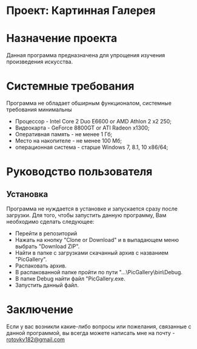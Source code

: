 # Проект: Картинная Галерея

# Назначение проекта

Данная программа предназначена для упрощения изучения произведения искусства.

# Системные требования

Программа не обладает обширным функционалом, системные требования минимальны
* Процессор - Intel Core 2 Duo E6600 or AMD Athlon 2 x2 250;
* Видеокарта - GeForce 8800GT or ATI Radeon x1300;
* Оперативная память - не менее 1 Гб;
* Место на накопителе - не менее 100 Мб;
* операционная система - старше Windows 7, 8.1, 10 х86/64;

# Руководство пользователя

## Установка

Программа не нуждается в установке и запускается сразу после загрузки. Для того, чтобы запустить данную программу, Вам необходимо сделать следующее:
* Перейти в репозиторий
* Нажать на кнопку "Clone or Download" и в выпадающем меню выбрать "Download ZIP".
* Найти в папке с загрузками скачанный архив с названием "PicGallery".
* Распаковать архив.
* В распакованной папке пройти по пути "...\PicGallery\bin\Debug.
* В папке Debug найти файл "PicGallery.exe.
* Запустить данный файл.

# Заключение
Если у вас возникли какие-либо вопросы или пожелания, связанные с данной программой, вы всегда можете написать мне на почту - rotovkv182@gmail.com
